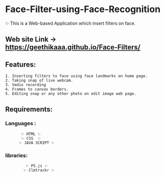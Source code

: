 # Face-Filter-using-Face-Recognition
  ✨ This is a Web-based Application which insert filters on face.
  
  ## Web site Link -> https://geethikaaa.github.io/Face-Filters/
 ## Features:
    1. Inserting filters to face using face landmarks on home page.
    2. Taking snap of live webcam.
    3. Vedio recording
    4. Frames to canvas borders.
    5. Editing snap or any other photo on edit image web page.

## Requirements:

### Languages :
            
           ✨ HTML ✨
           ✨ CSS  ✨
          ✨ JAVA SCRIPT ✨
          
 ### libraries:
             ✨ P5.js ✨
            ✨ Clmtrackr ✨
